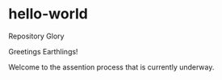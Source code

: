 # hello-world
Repository Glory

Greetings Earthlings!

Welcome to the assention process that is currently underway.
